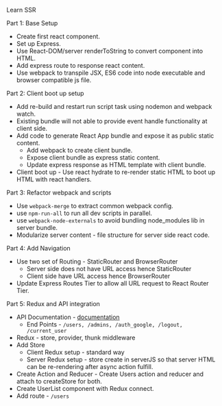 Learn SSR

Part 1: Base Setup
- Create first react component.
- Set up Express.
- Use React-DOM/server renderToString to convert component into HTML.
- Add express route to response react content.
- Use webpack to transpile JSX, ES6 code into node executable and browser compatible js file.

Part 2: Client boot up setup
- Add re-build and restart run script task using nodemon and webpack watch.
- Existing bundle will not able to provide event handle functionality at client side.
- Add code to generate React App bundle and expose it as public static content.
    - Add webpack to create client bundle.
    - Expose client bundle as express static content.
    - Update express response as HTML template with client bundle.
- Client boot up - Use react hydrate to re-render static HTML to boot up HTML with react handlers.

Part 3: Refactor webpack and scripts
- Use `webpack-merge` to extract common webpack config.
- use `npm-run-all` to run all dev scripts in parallel.
- use `webpack-node-externals` to avoid bundling node_modules lib in server bundle. 
- Modularize server content - file structure for server side react code.

Part 4: Add Navigation
- Use two set of Routing - StaticRouter and BrowserRouter
    - Server side does not have URL access hence StaticRouter
    - Client side have URL access hence BrowserRouter
- Update Express Routes Tier to allow all URL request to React Router Tier.

Part 5: Redux and API integration
- API Documentation - [documentation](https://react-ssr-api.herokuapp.com/)
    - End Points - `/users, /admins, /auth_google, /logout, /current_user`
- Redux - store, provider, thunk middleware
- Add Store
    - Client Redux setup - standard way
    - Server Redux setup - store create in serverJS so that server HTML can be re-rendering
      after async action fulfill.
- Create Action and Reducer - Create Users action and reducer and attach to createStore for both.
- Create UserList component with Redux connect.
- Add route - `/users`
